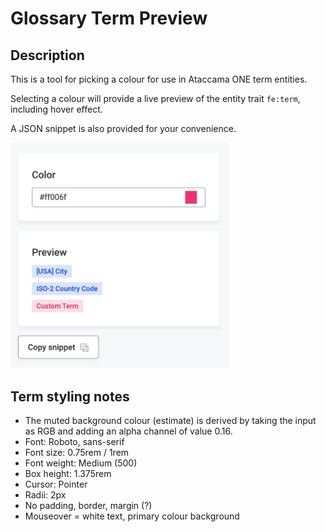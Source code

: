 # Glossary Term Preview

## Description

This is a tool for picking a colour for use in Ataccama ONE term entities.

Selecting a colour will provide a live preview of the entity trait `fe:term`, including hover effect.

A JSON snippet is also provided for your convenience.

<img src="fe-term.jpg" width="350">

## Term styling notes

- The muted background colour (estimate) is derived by taking the input as RGB and adding an alpha channel of value 0.16.
- Font: Roboto, sans-serif
- Font size: 0.75rem / 1rem
- Font weight: Medium (500)
- Box height: 1.375rem
- Cursor: Pointer
- Radii: 2px
- No padding, border, margin (?)
- Mouseover = white text, primary colour background
